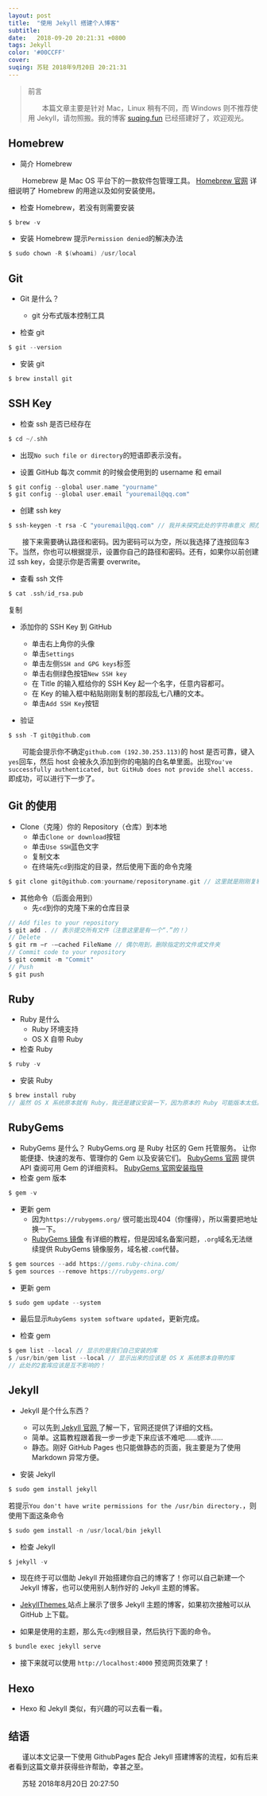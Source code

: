 ```yaml
---
layout: post
title:  "使用 Jekyll 搭建个人博客"
subtitle:
date:   2018-09-20 20:21:31 +0800
tags: Jekyll
color: '#00CCFF'
cover:
suqing: 苏轻 2018年9月20日 20:21:31
---
```



> 前言
>
> 　　本篇文章主要是针对 Mac，Linux 稍有不同，而 Windows 则不推荐使用 Jekyll，请勿照搬。我的博客
> [suqing.fun](https://suqing.fun)
> 已经搭建好了，欢迎观光。

## Homebrew

- 简介 Homebrew

　　Homebrew 是 Mac OS 平台下的一款软件包管理工具。
[Homebrew 官网](https://brew.sh/index_zh-cn)
详细说明了 Homebrew 的用途以及如何安装使用。

- 检查 Homebrew，若没有则需要安装
```c
$ brew -v
```

- 安装 Homebrew 提示`Permission denied`的解决办法
```c
$ sudo chown -R $(whoami) /usr/local
```

## Git

- Git 是什么？
  - git 分布式版本控制工具

- 检查 git
```c
$ git --version
```

- 安装 git
```c
$ brew install git
```

## SSH Key

- 检查 ssh 是否已经存在
```c
$ cd ~/.shh
```
  - 出现`No such file or directory`的短语即表示没有。

- 设置 GitHub 每次 commit 的时候会使用到的 username 和 email
```c
$ git config --global user.name "yourname"
$ git config --global user.email "youremail@qq.com"
```

- 创建 ssh key
```c
$ ssh-keygen -t rsa -C "youremail@qq.com" // 我并未探究此处的字符串意义 照办就好
```
　　接下来需要确认路径和密码。因为密码可以为空，所以我选择了连按回车3下。当然，你也可以根据提示，设置你自己的路径和密码。还有，如果你以前创建过 ssh key，会提示你是否需要 overwrite。

- 查看 ssh 文件
```c
$ cat .ssh/id_rsa.pub
```
复制

- 添加你的 SSH Key 到 GitHub
  - 单击右上角你的头像
  - 单击`Settings`
  - 单击左侧`SSH and GPG keys`标签
  - 单击右侧绿色按钮`New SSH key`
  - 在 Title 的输入框给你的 SSH Key 起一个名字，任意内容都可。
  - 在 Key 的输入框中粘贴刚刚复制的那段乱七八糟的文本。
  - 单击`Add SSH Key`按钮

- 验证
```c
$ ssh -T git@github.com
```
　　可能会提示你不确定`github.com (192.30.253.113)`的 host 是否可靠，键入`yes`回车，然后 host 会被永久添加到你的电脑的白名单里面。出现`You've successfully authenticated, but GitHub does not provide shell access.`即成功，可以进行下一步了。

## Git 的使用

- Clone（克隆）你的 Repository（仓库）到本地
  - 单击`Clone or download`按钮
  - 单击`Use SSH`蓝色文字
  - 复制文本
  - 在终端先`cd`到指定的目录，然后使用下面的命令克隆
```c
$ git clone git@github.com:yourname/repositoryname.git // 这里就是刚刚复制的文本
```

- 其他命令（后面会用到）
	- 先`cd`到你的克隆下来的仓库目录
```c
// Add files to your repository
$ git add . // 表示提交所有文件（注意这里是有一个“.”的！）
// Delete
$ git rm −r -–cached FileName // 偶尔用到，删除指定的文件或文件夹
// Commit code to your repository
$ git commit -m "Commit"
// Push
$ git push
```


## Ruby

- Ruby 是什么
  * Ruby 环境支持
  * OS X 自带 Ruby
- 检查 Ruby
```c
$ ruby -v
```

- 安装 Ruby
```c
$ brew install ruby
// 虽然 OS X 系统原本就有 Ruby，我还是建议安装一下，因为原本的 Ruby 可能版本太低。
```

## RubyGems
- RubyGems 是什么？
RubyGems.org 是 Ruby 社区的 Gem 托管服务。
让你能便捷、快速的发布、管理你的 Gem 以及安装它们。
[RubyGems 官网](https://rubygems.org) 提供 API 查阅可用 Gem 的详细资料。
[RubyGems 官网安装指导](https://rubygems.org/pages/download)
- 检查 gem 版本
```c
$ gem -v
```
- 更新 gem
  * 因为`https://rubygems.org/` 很可能出现404（你懂得），所以需要把地址换一下。
  * [RubyGems 镜像](https://ruby.taobao.org) 有详细的教程，但是因域名备案问题，`.org`域名无法继续提供 RubyGems 镜像服务，域名被`.com`代替。
```c
$ gem sources --add https://gems.ruby-china.com/
$ gem sources --remove https://rubygems.org/
```

  * 更新 gem
```c
$ sudo gem update --system
```
  * 最后显示`RubyGems system software updated`，更新完成。

- 检查 gem
```c
$ gem list --local // 显示的是我们自己安装的库
$ /usr/bin/gem list --local // 显示出来的应该是 OS X 系统原本自带的库
// 此处的2套库应该是互不影响的！
```

## Jekyll

- Jekyll 是个什么东西？
  * 可以先到[ Jekyll 官网 ](https://jekyllrb.com)了解一下，官网还提供了详细的文档。
  * 简单。这篇教程跟着我一步一步走下来应该不难吧……或许……
  * 静态。刚好 GitHub Pages 也只能做静态的页面，我主要是为了使用 Markdown 异常方便。

- 安装 Jekyll
```c
$ sudo gem install jekyll
```
若提示`You don't have write permissions for the /usr/bin directory.`，则使用下面这条命令
```c
$ sudo gem install -n /usr/local/bin jekyll
```

- 检查 Jekyll
```c
$ jekyll -v
```

- 现在终于可以借助 Jekyll 开始搭建你自己的博客了！你可以自己新建一个 Jekyll 博客，也可以使用别人制作好的 Jekyll 主题的博客。
- [JekyllThemes ](http://jekyllthemes.org)站点上展示了很多 Jekyll 主题的博客，如果初次接触可以从 GitHub 上下载。

- 如果是使用的主题，那么先`cd`到根目录，然后执行下面的命令。
```c
$ bundle exec jekyll serve
```

- 接下来就可以使用 `http://localhost:4000` 预览网页效果了！

## Hexo

- Hexo 和 Jekyll 类似，有兴趣的可以去看一看。


## 结语
　　谨以本文记录一下使用 GithubPages 配合 Jekyll 搭建博客的流程，如有后来者看到这篇文章并获得些许帮助，幸甚之至。

　　苏轻 2018年8月20日 20:27:50